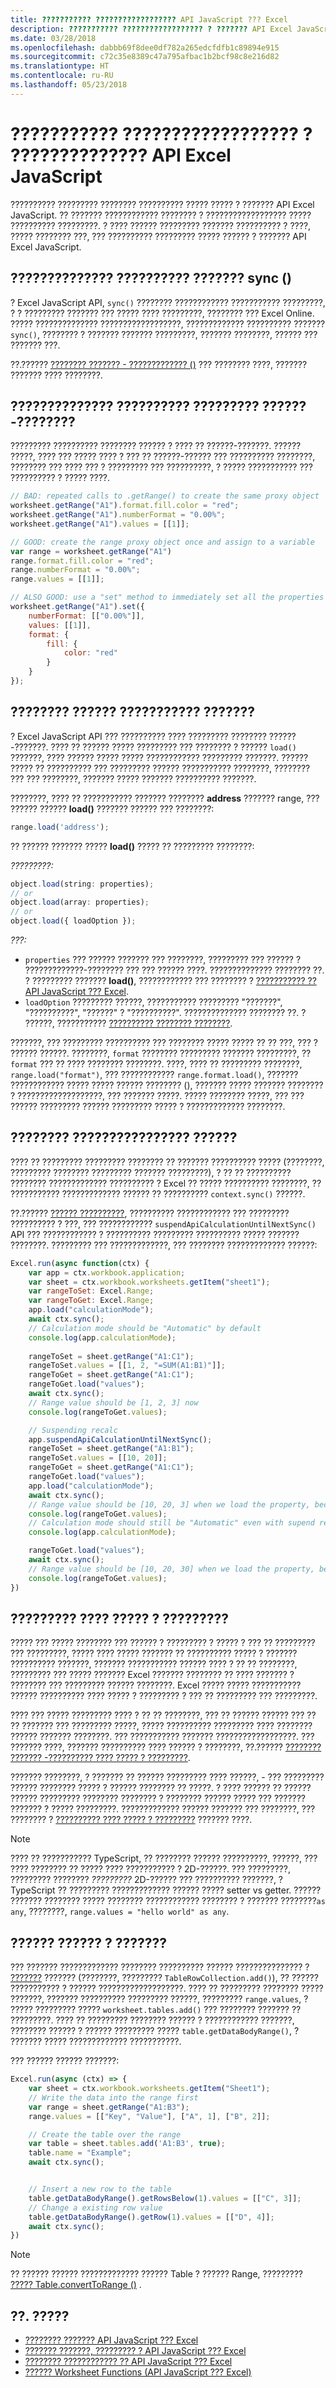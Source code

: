 ```yaml
---
title: ??????????? ?????????????????? API JavaScript ??? Excel
description: ??????????? ?????????????????? ? ??????? API Excel JavaScript
ms.date: 03/28/2018
ms.openlocfilehash: dabbb69f8dee0df782a265edcfdfb1c89894e915
ms.sourcegitcommit: c72c35e8389c47a795afbac1b2bcf98c8e216d82
ms.translationtype: HT
ms.contentlocale: ru-RU
ms.lasthandoff: 05/23/2018
---
```

# <a name="performance-optimization-using-the-excel-javascript-api"></a>??????????? ?????????????????? ? ?????????????? API Excel JavaScript

?????????? ????????? ???????? ?????????? ????? ????? ? ??????? API Excel JavaScript. ?? ??????? ???????????? ???????? ? ?????????????????? ????? ?????????? ?????????. ? ???? ?????? ????????? ??????? ?????????? ? ????, ????? ???????? ???, ??? ?????????? ????????? ????? ?????? ? ??????? API Excel JavaScript.

## <a name="minimize-the-number-of-sync-calls"></a>?????????????? ?????????? ??????? sync ()

? Excel JavaScript API, ```sync()``` ???????? ???????????? ??????????? ?????????, ? ? ????????? ??????? ??? ????? ???? ?????????, ???????? ??? Excel Online. ????? ?????????????? ??????????????????, ????????????? ?????????? ??????? ```sync()```, ???????? ? ??????? ??????? ?????????, ??????? ????????, ?????? ??? ??????? ???.

??.?????? [???????? ??????? - ????????????? ()](excel-add-ins-core-concepts.md#sync) ??? ???????? ????, ??????? ??????? ???? ????????.

## <a name="minimize-the-number-of-proxy-objects-created"></a>?????????????? ?????????? ????????? ??????-????????

????????? ?????????? ???????? ?????? ? ???? ?? ??????-???????. ?????? ?????, ???? ??? ????? ???? ? ??? ?? ??????-?????? ??? ?????????? ????????, ???????? ??? ???? ??? ? ????????? ??? ??????????, ? ????? ??????????? ??? ?????????? ? ????? ????.

```javascript
// BAD: repeated calls to .getRange() to create the same proxy object
worksheet.getRange("A1").format.fill.color = "red";
worksheet.getRange("A1").numberFormat = "0.00%";
worksheet.getRange("A1").values = [[1]];

// GOOD: create the range proxy object once and assign to a variable
var range = worksheet.getRange("A1")
range.format.fill.color = "red";
range.numberFormat = "0.00%";
range.values = [[1]];

// ALSO GOOD: use a "set" method to immediately set all the properties without even needing to create a variable!
worksheet.getRange("A1").set({
    numberFormat: [["0.00%"]],
    values: [[1]],
    format: {
        fill: {
            color: "red"
        }
    }
});
```

## <a name="load-necessary-properties-only"></a>???????? ?????? ??????????? ???????

? Excel JavaScript API ??? ?????????? ???? ????????? ???????? ??????-???????. ???? ?? ?????? ????? ????????? ??? ???????? ? ?????? ```load()``` ???????, ???? ?????? ????? ????? ???????????? ????????? ???????. ?????? ????? ?? ?????????? ??? ????????? ?????? ??????????? ????????, ???????? ??? ??? ????????, ??????? ????? ??????? ?????????? ???????.

????????, ???? ?? ??????????? ??????? ???????? **address** ??????? range, ??? ?????? ?????? **load()** ??????? ?????? ??? ????????:
 
```js
range.load('address');
```
 
?? ?????? ??????? ????? **load()** ????? ?? ????????? ????????:
 
_?????????:_
 
```js
object.load(string: properties);
// or
object.load(array: properties);
// or
object.load({ loadOption });
```
 
_???:_
 
* `properties` ??? ?????? ??????? ??? ????????, ????????? ??? ?????? ? ?????????????-???????? ??? ??? ?????? ????. ?????????????? ???????? ??. ? ????????? ??????? **load()**, ???????????? ??? ???????? ? [??????????? ?? API JavaScript ??? Excel](https://dev.office.com/reference/add-ins/excel/excel-add-ins-reference-overview).
* `loadOption` ????????? ??????, ??????????? ????????? "???????", "??????????", "??????" ? "??????????". ?????????????? ???????? ??. ? ??????, ??????????? [?????????? ???????? ????????](https://dev.office.com/reference/add-ins/excel/loadoption).

???????, ??? ????????? ?????????? ??? ???????? ????? ????? ?? ?? ???, ??? ? ?????? ??????. ????????, `format` ???????? ????????? ??????? ?????????, ?? `format` ??? ?? ???? ???????? ????????. ????, ???? ?? ????????? ????????, `range.load("format")`, ??? ???????????? `range.format.load()`, ??????? ???????????? ????? ????? ?????? ???????? (), ??????? ????? ??????? ???????? ? ???????????????????, ??? ??????? ?????. ????? ????????  ?????, ??? ??? ?????? ????????? ?????? ????????? ????? ? ????????????? ????????. 

## <a name="suspend-calculation-temporarily"></a>???????? ???????????????? ??????

???? ?? ????????? ????????? ???????? ?? ??????? ?????????? ????? (????????, ????????? ???????? ????????? ??????? ?????????), ? ?? ?? ?????????? ???????? ????????????? ?????????? ? Excel ?? ????? ?????????? ????????, ?? ??????????? ????????????? ?????? ?? ?????????? ```context.sync()``` ??????.

??.?????? [?????? ??????????](https://dev.office.com/reference/add-ins/excel/application), ?????????? ???????????? ??? ????????? ?????????? ? ???, ??? ???????????? ```suspendApiCalculationUntilNextSync()``` API ??? ???????????? ? ?????????? ????????? ?????????? ????? ??????? ????????. ????????? ??? ?????????????, ??? ???????? ????????????? ??????:

```js
Excel.run(async function(ctx) {
    var app = ctx.workbook.application;
    var sheet = ctx.workbook.worksheets.getItem("sheet1");
    var rangeToSet: Excel.Range;
    var rangeToGet: Excel.Range;
    app.load("calculationMode");
    await ctx.sync();
    // Calculation mode should be "Automatic" by default
    console.log(app.calculationMode);
    
    rangeToSet = sheet.getRange("A1:C1");
    rangeToSet.values = [[1, 2, "=SUM(A1:B1)"]];
    rangeToGet = sheet.getRange("A1:C1");
    rangeToGet.load("values");
    await ctx.sync();
    // Range value should be [1, 2, 3] now
    console.log(rangeToGet.values);

    // Suspending recalc
    app.suspendApiCalculationUntilNextSync();
    rangeToSet = sheet.getRange("A1:B1");
    rangeToSet.values = [[10, 20]];
    rangeToGet = sheet.getRange("A1:C1");
    rangeToGet.load("values");
    app.load("calculationMode");
    await ctx.sync();
    // Range value should be [10, 20, 3] when we load the property, because calculation is suspended at that point
    console.log(rangeToGet.values);
    // Calculation mode should still be "Automatic" even with supend recalc
    console.log(app.calculationMode);

    rangeToGet.load("values");
    await ctx.sync();
    // Range value should be [10, 20, 30] when we load the property, because calculation is resumed after last sync
    console.log(rangeToGet.values);
})
```

## <a name="update-all-cells-in-a-range"></a>????????? ???? ????? ? ????????? 

????? ??? ????? ???????? ??? ?????? ? ????????? ? ????? ? ??? ?? ????????? ??? ?????????, ????? ???? ????? ??????? ?? ?????????? ????? ? ??????? ?????????? ???????, ??????? ??????????? ?????? ???? ? ?? ?? ????????, ????????? ??? ????? ??????? Excel ??????? ???????? ?? ???? ??????? ? ???????? ??? ????????? ?????? ????????. Excel ????? ????? ??????????? ?????? ?????????? ???? ????? ? ????????? ? ??? ?? ????????? ??? ?????????.

???? ??? ????? ????????? ???? ? ?? ?? ????????, ??? ?? ?????? ?????? ??? ?? ?? ??????? ??? ????????? ?????, ????? ?????????? ????????? ???? ???????? ?????? ??????? ????????. ??? ??????????? ??????? ??????????????????. ??? ??????? ????, ??????? ?????????? ???? ?????? ? ????????, ??.?????? [???????? ??????? -?????????? ???? ????? ? ?????????](excel-add-ins-core-concepts.md#update-all-cells-in-a-range).

??????? ????????, ? ??????? ?? ?????? ????????? ???? ??????, - ??? ????????? ?????? ???????? ????? ? ?????? ???????? ?? ?????. ? ???? ?????? ?? ?????? ?????? ????????? ???????? ???????? ? ???????? ?????? ????? ??? ??????? ??????? ? ????? ?????????. ????????????? ?????? ??????? ??? ????????, ??? ???????? ? [?????????? ???? ????? ? ?????????](excel-add-ins-core-concepts.md#update-all-cells-in-a-range) ??????? ????.

> [!NOTE]
> ???? ?? ??????????? TypeScript, ?? ???????? ?????? ??????????, ??????, ??? ???? ???????? ?? ????? ???? ??????????? ? 2D-??????.  ??? ?????????, ????????? ???????? *?????????* 2D-?????? ??? ?????????? ???????, ? TypeScript ?? ????????? ????????????? ?????? ????? setter vs getter.  ?????? ??????? ???????? ????? ???????? ???????????? ???????? ? ??????? ????????`as any`, ????????, `range.values = "hello world" as any`.

## <a name="importing-data-into-tables"></a>?????? ?????? ? ???????

??? ??????? ????????????? ???????? ?????????? ?????? ??????????????? ? [???????](https://dev.office.com/reference/add-ins/excel/table) ??????? (????????, ????????? `TableRowCollection.add()`), ?? ?????? ??????????? ? ?????? ???????????????????. ???? ?? ????????? ???????? ????? ???????, ??????? ?????????? ????????? ??????, ????????? `range.values`, ? ????? ????????? ????? `worksheet.tables.add()` ??? ???????? ??????? ?? ?????????. ???? ?? ????????? ???????? ?????? ? ???????????? ???????, ???????? ?????? ? ?????? ????????? ????? `table.getDataBodyRange()`, ? ??????? ????? ????????????? ???????????. 

??? ?????? ?????? ???????:

```js
Excel.run(async (ctx) => {
    var sheet = ctx.workbook.worksheets.getItem("Sheet1");
    // Write the data into the range first 
    var range = sheet.getRange("A1:B3");
    range.values = [["Key", "Value"], ["A", 1], ["B", 2]];

    // Create the table over the range
    var table = sheet.tables.add('A1:B3', true);
    table.name = "Example";
    await ctx.sync();


    // Insert a new row to the table
    table.getDataBodyRange().getRowsBelow(1).values = [["C", 3]];
    // Change a existing row value
    table.getDataBodyRange().getRow(1).values = [["D", 4]];
    await ctx.sync();
})
```

> [!NOTE]
> ?? ?????? ?????? ????????????? ?????? Table ? ?????? Range, ????????? [????? Table.convertToRange ()](https://dev.office.com/reference/add-ins/excel/table#converttorange) .

## <a name="see-also"></a>??. ?????

- [???????? ??????? API JavaScript ??? Excel](excel-add-ins-core-concepts.md)
- [??????? ???????, ????????? ? API JavaScript ??? Excel](excel-add-ins-advanced-concepts.md)
- [???????? ???????????? ?? API JavaScript ??? Excel](https://github.com/OfficeDev/office-js-docs/tree/ExcelJs_OpenSpec)
- [?????? Worksheet Functions (API JavaScript ??? Excel)](https://dev.office.com/reference/add-ins/excel/functions)

